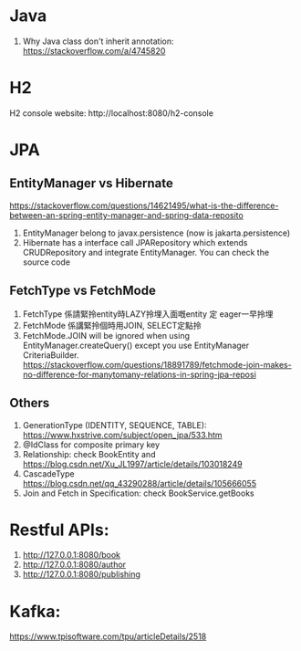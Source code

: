 # Java
1. Why Java class don't inherit annotation: https://stackoverflow.com/a/4745820

# H2
H2 console website: http://localhost:8080/h2-console

# JPA
## EntityManager vs Hibernate
https://stackoverflow.com/questions/14621495/what-is-the-difference-between-an-spring-entity-manager-and-spring-data-reposito
1. EntityManager belong to javax.persistence (now is jakarta.persistence)
2. Hibernate has a interface call JPARepository which extends CRUDRepository and integrate EntityManager. You can check the source code

## FetchType vs FetchMode
1. FetchType 係請緊拎entity時LAZY拎埋入面嘅entity 定 eager一早拎埋
2. FetchMode 係講緊拎個時用JOIN, SELECT定點拎
3. FetchMode.JOIN will be ignored when using EntityManager.createQuery() except you use EntityManager CriteriaBuilder. https://stackoverflow.com/questions/18891789/fetchmode-join-makes-no-difference-for-manytomany-relations-in-spring-jpa-reposi

## Others
1. GenerationType (IDENTITY, SEQUENCE, TABLE): https://www.hxstrive.com/subject/open_jpa/533.htm
2. @IdClass for composite primary key 
3. Relationship: check BookEntity and https://blog.csdn.net/Xu_JL1997/article/details/103018249
4. CascadeType https://blog.csdn.net/qq_43290288/article/details/105666055
5. Join and Fetch in Specification: check BookService.getBooks

# Restful APIs:
1. http://127.0.0.1:8080/book
2. http://127.0.0.1:8080/author
3. http://127.0.0.1:8080/publishing

# Kafka:
https://www.tpisoftware.com/tpu/articleDetails/2518